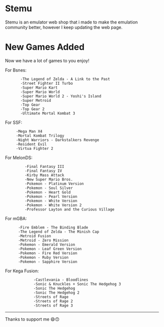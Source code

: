# Stemu
Stemu is an emulator web shop that i made to make the emulation community better, however I keep updating the web page.

# New Games Added

Now we have a lot of games to you enjoy!

For Bsnes: 

           -The Legend of Zelda - A Link to the Past
           -Street Fighter II Turbo
           -Super Mario Kart
           -Super Mario World
           -Super Mario World 2 - Yoshi's Island
           -Super Metroid
           -Top Gear
           -Top Gear 2
           -Ultimate Mortal Kombat 3
           

For SSF: 

         -Mega Man X4 
         -Mortal Kombat Trilogy
         -Night Warriors - Darkstalkers Revenge
         -Resident Evil
         -Virtua Fighter 2
         
         
For MelonDS: 

             -Final Fantasy III
             -Final Fantasy IV
             -Kirby Mass Attack
             -New Super Mario Bros.
             -Pokemon - Platinum Version
             -Pokemon - Soul Silver
             -Pokemon - Heart Gold
             -Pokemon - Pearl Version
             -Pokemon - White Version
             -Pokemon - White Version 2
             -Professor Layton and the Curious Village
             
             
For mGBA: 

          -Fire Emblem - The Binding Blade
          -The Legend of Zelda - The Minish Cap
          -Metroid Fusion
          -Metroid - Zero Mission
          -Pokemon - Emerald Version
          -Pokemon - Leaf Green Version
          -Pokemon - Fire Red Version
          -Pokemon - Ruby Version
          -Pokemon - Sapphire Version
          
          
For Kega Fusion: 

                 -Castlevania - Bloodlines
                 -Sonic & Knuckles + Sonic The Hedgehog 3
                 -Sonic The Hedgehog
                 -Sonic The Hedgehog 2
                 -Streets of Rage 
                 -Streets of Rage 2 
                 -Streets of Rage 3
                 
---------------------------------------------------------------------------------------------------------------------------





Thanks to support me 😄🙃
